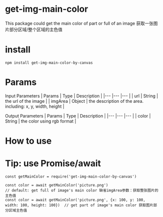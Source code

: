 # get-img-main-color
This package could get the main color of part or full of an image
获取一张图片部分区域/整个区域的主色值

# install
`npm install get-img-main-color-by-canvas`

# Params
Input Parameters
| Params | Type | Description |
|--- |--- |--- |
| url | String | the url of the image |
| imgArea | Object | the description of the area. including: x, y, width, height |

Output Parameters
| Params | Type | Description |
|--- |--- |--- |
| color | String | the color using rgb format |

# How to use
# Tip: use Promise/await
```
const getMainColor = require('get-img-main-color-by-canvas')

const color = await getMainColor('picture.png')                                             // default: get full of image's main color 缺省imgArea参数：获取整张图片的主色值
const color = await getMainColor('picture.png', {x: 100, y: 100, width: 100, height: 100})  // get part of image's main color 获取图片部分区域主色值
```

